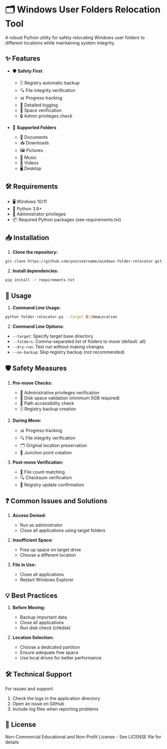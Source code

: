 # 🗂️ Windows User Folders Relocation Tool

A robust Python utility for safely relocating Windows user folders to different locations while maintaining system integrity.

## ✨ Features

- 🛡️ **Safety First**
  - 🗄️ Registry automatic backup
  - 🔍 File integrity verification
  - 📊 Progress tracking
  - 📝 Detailed logging
  - 💾 Space verification
  - 🔒 Admin privileges check

- 📁 **Supported Folders**
  - 📄 Documents
  - 📥 Downloads
  - 🖼️ Pictures
  - 🎵 Music
  - 🎥 Videos
  - 🖥️ Desktop

## 🛠️ Requirements

- 🖥️ Windows 10/11
- 🐍 Python 3.8+
- 🔑 Administrator privileges
- 📦 Required Python packages (see requirements.txt)

## 📥 Installation

1. **Clone the repository:**
```bash
git clone https://github.com/yourusername/windows-folder-relocator.git
```

2. **Install dependencies:**
```bash
pip install -r requirements.txt
```

## 🚀 Usage

1. **Command Line Usage:**
```bash
python folder-relocator.py --target D:\NewLocation
```

2. **Command Line Options:**
- `--target`: Specify target base directory
- `--folders`: Comma-separated list of folders to move (default: all)
- `--dry-run`: Test run without making changes
- `--no-backup`: Skip registry backup (not recommended)

## 🛡️ Safety Measures

1. **Pre-move Checks:**
   - 🔑 Administrative privileges verification
   - 💾 Disk space validation (minimum 5GB required)
   - 📂 Path accessibility check
   - 🗄️ Registry backup creation

2. **During Move:**
   - 📊 Progress tracking
   - 🔍 File integrity verification
   - 🗂️ Original location preservation
   - 🔗 Junction point creation

3. **Post-move Verification:**
   - 📄 File count matching
   - 🔍 Checksum verification
   - 📝 Registry update confirmation

## ❓ Common Issues and Solutions

1. **Access Denied:**
   - Run as administrator
   - Close all applications using target folders

2. **Insufficient Space:**
   - Free up space on target drive
   - Choose a different location

3. **File in Use:**
   - Close all applications
   - Restart Windows Explorer

## 💡 Best Practices

1. **Before Moving:**
   - Backup important data
   - Close all applications
   - Run disk check (chkdsk)

2. **Location Selection:**
   - Choose a dedicated partition
   - Ensure adequate free space
   - Use local drives for better performance

## 🛠️ Technical Support

For issues and support:
1. Check the logs in the application directory
2. Open an issue on GitHub
3. Include log files when reporting problems

## 📜 License

Non-Commercial Educational and Non-Profit License - See LICENSE file for details